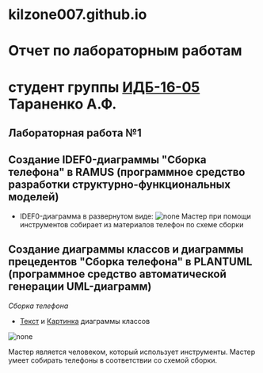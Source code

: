# kilzone007.github.io

# Отчет по лабораторным работам
# студент группы [ИДБ-16-05](https://github.com/stankin/design-2018/wiki/list-idb-16-05) Тараненко А.Ф.

## Лабораторная работа №1

## Создание IDEF0-диаграммы "Сборка телефона" в RAMUS (программное средство разработки структурно-функциональных моделей)

- IDEF0-диаграмма в развернутом виде:
![none](https://github.com/kilzone007/kilzone007.github.io/blob/master/RAMUS(A0).png)
Мастер при помощи инструментов собирает из материалов телефон по схеме сборки

## Создание диаграммы классов и диаграммы прецедентов "Сборка телефона" в PLANTUML (программное средство автоматической генерации UML-диаграмм)
*Сборка телефона*
- [Текст](https://github.com/kilzone007/kilzone007.github.io/blob/master/PlantUML(text).txt) и [Картинка](https://github.com/kilzone007/kilzone007.github.io/blob/master/PlantUML.png) диаграммы классов

![none](https://github.com/kilzone007/kilzone007.github.io/blob/master/PlantUML.png)

Мастер является человеком, который использует инструменты. Мастер умеет собирать телефоны в соответствии со схемой сборки.

